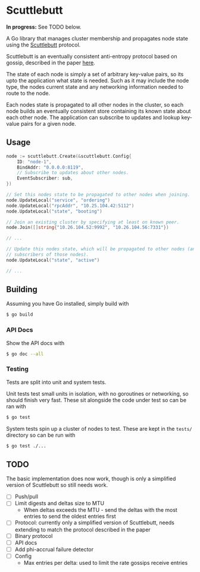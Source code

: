 # Scuttlebutt
**In progress:** See TODO below.

A Go library that manages cluster membership and propagates node state using
the [Scuttlebutt](https://www.cs.cornell.edu/home/rvr/papers/flowgossip.pdf)
protocol.

Scuttlebutt is an eventually consistent anti-entropy protocol based on gossip,
described in the paper [here](https://www.cs.cornell.edu/home/rvr/papers/flowgossip.pdf).

The state of each node is simply a set of arbitrary key-value pairs, so its
upto the application what state is needed. Such as it may include the node
type, the nodes current state and any networking information needed to route
to the node.

Each nodes state is propagated to all other nodes in the cluster, so each node
builds an eventually consistent store containing its known state about each
other node. The application can subscribe to updates and lookup key-value
pairs for a given node.

## Usage
```go
node := scuttlebutt.Create(&scuttlebutt.Config{
	ID: "node-1",
	BindAddr: "0.0.0.0:8119",
	// Subscribe to updates about other nodes.
	EventSubscriber: sub,
})

// Set this nodes state to be propagated to other nodes when joining.
node.UpdateLocal("service", "ordering")
node.UpdateLocal("rpcAddr", "10.25.104.42:5112")
node.UpdateLocal("state", "booting")

// Join an existing cluster by specifying at least on known peer.
node.Join([]string{"10.26.104.52:9992", "10.26.104.56:7331"})

// ...

// Update this nodes state, which will be propagated to other nodes (and notify
// subscribers of those nodes).
node.UpdateLocal("state", "active")

// ...
```

## Building
Assuming you have Go installed, simply build with
```bash
$ go build
```

### API Docs
Show the API docs with
```bash
$ go doc --all
```

### Testing
Tests are split into unit and system tests.

Unit tests test small units in isolation, with no goroutines or networking, so
should finish very fast. These sit alongside the code under test so can be
ran with
```bash
$ go test
```

System tests spin up a cluster of nodes to test. These are kept in the `tests/`
directory so can be run with
```bash
$ go test ./...
```

## TODO
The basic implementation does now work, though is only a simplified version of
Scuttlebutt so still needs work.
- [ ] Push/pull
- [ ] Limit digests and deltas size to MTU
	* When deltas exceeds the MTU - send the deltas with the most entries to
send the oldest entries first
- [ ] Protocol: currently only a simplified version of Scuttlebutt, needs
extending to match the protocol described in the paper
- [ ] Binary protocol
- [ ] API docs
- [ ] Add phi-accrual failure detector
- [ ] Config
	* Max entries per delta: used to limit the rate gossips receive entries
